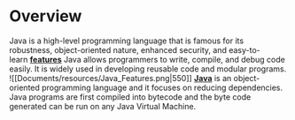 # Overview
Java is a high-level programming language that is famous for its robustness, object-oriented nature, enhanced security, and easy-to-learn [**features**](https://www.interviewbit.com/blog/features-of-java/) Java allows programmers to write, compile, and debug code easily. It is widely used in developing reusable code and modular programs.
![[Documents/resources/Java_Features.png|550]]
[**Java**](https://www.interviewbit.com/java-interview-questions/) is an object-oriented programming language and it focuses on reducing dependencies. Java programs are first compiled into bytecode and the byte code generated can be run on any Java Virtual Machine.




